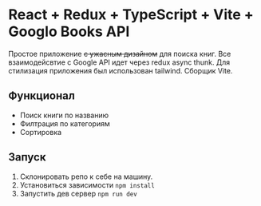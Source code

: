 # React + Redux + TypeScript + Vite + Googlo Books API

Простое приложение ~~с ужасным дизайном~~ для поиска книг. Все взаимодейсвтие с Google API идет через redux async thunk. Для стилизация приложения был использован tailwind. Сборщик Vite.

## Функционал

- Поиск книги по названию
- Филтрация по категориям
- Сортировка

## Запуск

1. Склонировать репо к себе на машину.
2. Установиться зависимости `npm install`
3. Запустить дев сервер `npm run dev `
